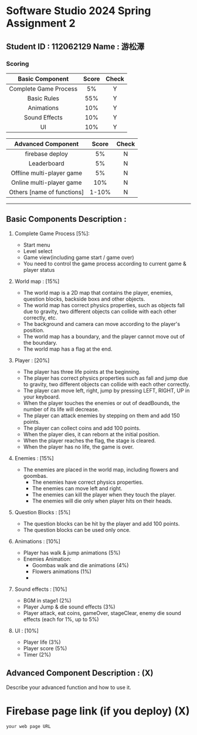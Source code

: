 # Software Studio 2024 Spring Assignment 2

## Student ID : 112062129 Name : 游松澤

### Scoring

|**Basic Component**|**Score**| **Check** |
|:-:|:-:|:---------:|
|Complete Game Process|5%|     Y     |
|Basic Rules|55%|     Y     |
|Animations|10%|     Y     |
|Sound Effects|10%|     Y     |
|UI|10%|     Y     |

|**Advanced Component**|**Score**|**Check**|
|:-:|:-:|:-:|
|firebase deploy|5%|N|
|Leaderboard|5%|N|
|Offline multi-player game|5%|N|
|Online multi-player game|10%|N|
|Others [name of functions]|1-10%|N|

---

## Basic Components Description : 
1. Complete Game Process [5%]:
   - Start menu 
   - Level select 
   - Game view(including game start / game over)
   - You need to control the game process according to current game & player status

2. World map : [15%]
    - The world map is a 2D map that contains the player, enemies, question blocks, backside boxs and other objects.
    - The world map has correct physics properties, such as objects fall due to gravity, two different objects can collide with each other correctly, etc.
    - The background and camera can move according to the player's position.
    - The world map has a boundary, and the player cannot move out of the boundary.
    - The world map has a flag at the end.

2. Player : [20%]
   - The player has three life points at the beginning.
   - The player has correct physics properties such as fall and jump due to gravity, two different objects can collide with each other correctly.
   - The player can move left, right, jump by pressing LEFT, RIGHT, UP in your keyboard.
   - When the player touches the enemies or out of deadBounds, the number of its life will decrease.
   - The player can attack enemies by stepping on them and add 150 points.
   - The player can collect coins and add 100 points.
   - When the player dies, it can reborn at the initial position.
   - When the player reaches the flag, the stage is cleared.
   - When the player has no life, the game is over.

3. Enemies : [15%]
   - The enemies are placed in the world map, including flowers and goombas.
      - The enemies have correct physics properties.
      - The enemies can move left and right.
      - The enemies can kill the player when they touch the player.
      - The enemies will die only when player hits on their heads.

4. Question Blocks : [5%]
    - The question blocks can be hit by the player and add 100 points.
    - The question blocks can be used only once.
   
5. Animations : [10%]
    - Player has walk & jump animations (5%)
    - Enemies Animation:
      - Goombas walk and die animations (4%)
      - Flowers animations (1%)
      - 
6. Sound effects : [10%]
   - BGM in stage1 (2%)
   - Player Jump & die sound effects (3%)
   - Player attack, eat coins, gameOver, stageClear, enemy die sound effects (each for 1%, up to 5%)

7. UI : [10%]
   - Player life  (3%)
   - Player score  (5%)
   - Timer (2%)


## Advanced Component Description : (X)

Describe your advanced function and how to use it.

# Firebase page link (if you deploy) (X)

    your web page URL